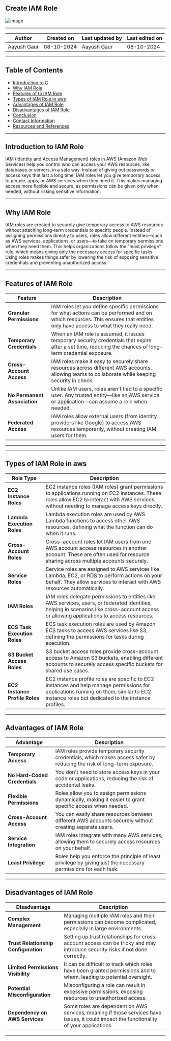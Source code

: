 ## Create IAM Role
![image](https://github.com/avengers-p7/Documentation/assets/156056746/2c667c75-38b7-4758-b009-1d38fa556a86)

***
| Author | Created on | Last updated by | Last edited on |
|--------|------------|-----------------|----------------|
|Aayush Gaur| 08-10-2024 | Aayush Gaur | 08-10-2024|
***
## Table of Contents
+ [Introduction to C](#Introduction-to-iam-role)
+  [Why IAM Role](#Why-iam-role)
+ [Features of to IAM Role](#Features-of-iam-role)
+ [Types of IAM Role in aws](#TypesofIAMRoleinaws)
+ [Advantages of IAM Role](#Advantages-of-iam-role)
+ [Disadvantages of IAM Role](#Disadvantages-of-iam-role)
+ [Conclusion](#Conclusion)
+ [Contact Information](#Contact-Information)
+ [Resources and References](#Resources-and-References)

***
## Introduction to IAM Role
IAM (Identity and Access Management) roles in AWS (Amazon Web Services) help you control who can access your AWS resources, like databases or servers, in a safe way. Instead of giving out passwords or access keys that last a long time, IAM roles let you give temporary access to people, apps, or AWS services when they need it. This makes managing access more flexible and secure, as permissions can be given only when needed, without risking sensitive information.

***
## Why IAM Role
IAM roles are created to securely give temporary access to AWS resources without attaching long-term credentials to specific people. Instead of assigning permissions directly to users, roles allow different entities—such as AWS services, applications, or users—to take on temporary permissions when they need them. This helps organizations follow the "least privilege" rule, which means giving only the necessary access for specific tasks. Using roles makes things safer by lowering the risk of exposing sensitive credentials and preventing unauthorized access.

***
## Features of IAM Role
| Feature                   | Description |
|---------------------------|-------------|
| **Granular Permissions**   | IAM roles let you define specific permissions for what actions can be performed and on which resources. This ensures that entities only have access to what they really need. |
| **Temporary Credentials**  | When an IAM role is assumed, it issues temporary security credentials that expire after a set time, reducing the chances of long-term credential exposure. |
| **Cross-Account Access**   | IAM roles make it easy to securely share resources across different AWS accounts, allowing teams to collaborate while keeping security in check. |
| **No Permanent Association** | Unlike IAM users, roles aren't tied to a specific user. Any trusted entity—like an AWS service or application—can assume a role when needed. |
| **Federated Access**       | IAM roles allow external users (from identity providers like Google) to access AWS resources temporarily, without creating IAM users for them. |

***

***
## Types of IAM Role in aws
| Role Type                   | Description |
|-----------------------------|-------------|
| **EC2 Instance Roles**       | EC2 instance roles (IAM roles) grant permissions to applications running on EC2 instances. These roles allow EC2 to interact with AWS services without needing to manage access keys directly. |
| **Lambda Execution Roles**   | Lambda execution roles are used by AWS Lambda functions to access other AWS resources, defining what the function can do when it runs. |
| **Cross-Account Roles**      | Cross-account roles let IAM users from one AWS account access resources in another account. These are often used for resource sharing across multiple accounts securely. |
| **Service Roles**            | Service roles are assigned to AWS services like Lambda, EC2, or RDS to perform actions on your behalf. They allow services to interact with AWS resources automatically. |
| **IAM Roles**                | IAM roles delegate permissions to entities like AWS services, users, or federated identities, helping in scenarios like cross-account access or allowing applications to access resources. |
| **ECS Task Execution Roles** | ECS task execution roles are used by Amazon ECS tasks to access AWS services like S3, defining the permissions for tasks during execution. |
| **S3 Bucket Access Roles**   | S3 bucket access roles provide cross-account access to Amazon S3 buckets, enabling different accounts to securely access specific buckets for shared use cases. |
| **EC2 Instance Profile Roles** | EC2 instance profile roles are specific to EC2 instances and help manage permissions for applications running on them, similar to EC2 instance roles but dedicated to the instance profiles. |


***

## Advantages of IAM Role
| Advantage                 | Description |
|---------------------------|-------------|
| **Temporary Access**       | IAM roles provide temporary security credentials, which makes access safer by reducing the risk of long-term exposure. |
| **No Hard-Coded Credentials** | You don't need to store access keys in your code or applications, reducing the risk of accidental leaks. |
| **Flexible Permissions**   | Roles allow you to assign permissions dynamically, making it easier to grant specific access when needed. |
| **Cross-Account Access**   | You can easily share resources between different AWS accounts securely without creating separate users. |
| **Service Integration**    | IAM roles integrate with many AWS services, allowing them to securely access resources on your behalf. |
| **Least Privilege**        | Roles help you enforce the principle of least privilege by giving just the necessary permissions for each task. |

***
## Disadvantages of IAM Role
| Disadvantage               | Description |
|---------------------------|-------------|
| **Complex Management**      | Managing multiple IAM roles and their permissions can become complicated, especially in large environments. |
| **Trust Relationship Configuration** | Setting up trust relationships for cross-account access can be tricky and may introduce security risks if not done correctly. |
| **Limited Permissions Visibility** | It can be difficult to track which roles have been granted permissions and to whom, leading to potential oversight. |
| **Potential Misconfiguration** | Misconfiguring a role can result in excessive permissions, exposing resources to unauthorized access. |
| **Dependency on AWS Services** | Some roles are dependent on AWS services, meaning if those services have issues, it could impact the functionality of your applications. |


***
